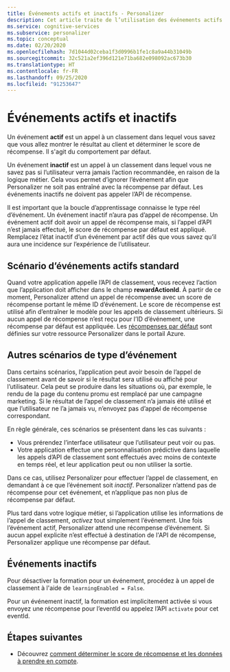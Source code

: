 ```yaml
---
title: Événements actifs et inactifs - Personalizer
description: Cet article traite de l’utilisation des événements actifs et inactifs au sein du service Personalizer.
ms.service: cognitive-services
ms.subservice: personalizer
ms.topic: conceptual
ms.date: 02/20/2020
ms.openlocfilehash: 7d1044d02ceba1f3d0996b1fe1c8a9a44b31049b
ms.sourcegitcommit: 32c521a2ef396d121e71ba682e098092ac673b30
ms.translationtype: HT
ms.contentlocale: fr-FR
ms.lasthandoff: 09/25/2020
ms.locfileid: "91253647"
---
```

# <a name="active-and-inactive-events"></a>Événements actifs et inactifs

Un événement **actif** est un appel à un classement dans lequel vous savez que vous allez montrer le résultat au client et déterminer le score de récompense. Il s'agit du comportement par défaut.

Un événement **inactif** est un appel à un classement dans lequel vous ne savez pas si l’utilisateur verra jamais l’action recommandée, en raison de la logique métier. Cela vous permet d’ignorer l’événement afin que Personalizer ne soit pas entraîné avec la récompense par défaut. Les événements inactifs ne doivent pas appeler l’API de récompense.

Il est important que la boucle d’apprentissage connaisse le type réel d’événement. Un événement inactif n’aura pas d’appel de récompense. Un événement actif doit avoir un appel de récompense mais, si l’appel d’API n’est jamais effectué, le score de récompense par défaut est appliqué. Remplacez l’état inactif d’un événement par actif dès que vous savez qu’il aura une incidence sur l’expérience de l’utilisateur.

## <a name="typical-active-events-scenario"></a>Scénario d’événements actifs standard

Quand votre application appelle l’API de classement, vous recevez l’action que l’application doit afficher dans le champ **rewardActionId**.  À partir de ce moment, Personalizer attend un appel de récompense avec un score de récompense portant le même ID d’événement. Le score de récompense est utilisé afin d’entraîner le modèle pour les appels de classement ultérieurs. Si aucun appel de récompense n’est reçu pour l’ID d’événement, une récompense par défaut est appliquée. Les [récompenses par défaut](how-to-settings.md#configure-rewards-for-the-feedback-loop) sont définies sur votre ressource Personalizer dans le portail Azure.

## <a name="other-event-type-scenarios"></a>Autres scénarios de type d’événement

Dans certains scénarios, l’application peut avoir besoin de l’appel de classement avant de savoir si le résultat sera utilisé ou affiché pour l’utilisateur. Cela peut se produire dans les situations où, par exemple, le rendu de la page du contenu promu est remplacé par une campagne marketing. Si le résultat de l’appel de classement n’a jamais été utilisé et que l’utilisateur ne l’a jamais vu, n’envoyez pas d’appel de récompense correspondant.

En règle générale, ces scénarios se présentent dans les cas suivants :

* Vous prérendez l’interface utilisateur que l’utilisateur peut voir ou pas.
* Votre application effectue une personnalisation prédictive dans laquelle les appels d’API de classement sont effectués avec moins de contexte en temps réel, et leur application peut ou non utiliser la sortie.

Dans ce cas, utilisez Personalizer pour effectuer l’appel de classement, en demandant à ce que l’événement soit _inactif_. Personalizer n’attend pas de récompense pour cet événement, et n’applique pas non plus de récompense par défaut.

Plus tard dans votre logique métier, si l’application utilise les informations de l’appel de classement, _activez_ tout simplement l’événement. Une fois l’événement actif, Personalizer attend une récompense d’événement. Si aucun appel explicite n’est effectué à destination de l'API de récompense, Personalizer applique une récompense par défaut.

## <a name="inactive-events"></a>Événements inactifs

Pour désactiver la formation pour un événement, procédez à un appel de classement à l'aide de `learningEnabled = False`.

Pour un événement inactif, la formation est implicitement activée si vous envoyez une récompense pour l’eventId ou appelez l’API `activate` pour cet eventId.

## <a name="next-steps"></a>Étapes suivantes

* Découvrez [comment déterminer le score de récompense et les données à prendre en compte](concept-rewards.md).
